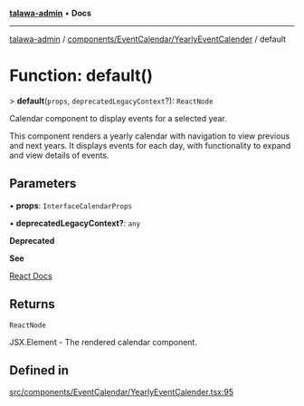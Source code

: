 [**talawa-admin**](../../../../README.md) • **Docs**

***

[talawa-admin](../../../../modules.md) / [components/EventCalendar/YearlyEventCalender](../README.md) / default

# Function: default()

\> **default**(`props`, `deprecatedLegacyContext`?): `ReactNode`

Calendar component to display events for a selected year.

This component renders a yearly calendar with navigation to view previous and next years.
It displays events for each day, with functionality to expand and view details of events.

## Parameters

• **props**: `InterfaceCalendarProps`

• **deprecatedLegacyContext?**: `any`

**Deprecated**

**See**

[React Docs](https://legacy.reactjs.org/docs/legacy-context.html#referencing-context-in-lifecycle-methods)

## Returns

`ReactNode`

JSX.Element - The rendered calendar component.

## Defined in

[src/components/EventCalendar/YearlyEventCalender.tsx:95](https://github.com/PalisadoesFoundation/talawa-admin/blob/d16b95ee179900e8e32a2296f14e948e6caea05b/src/components/EventCalendar/YearlyEventCalender.tsx#L95)
